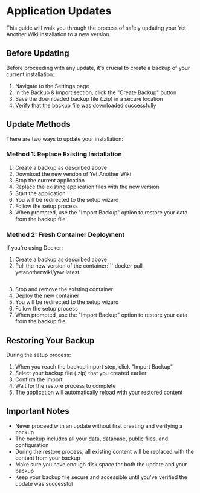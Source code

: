# Application Updates

This guide will walk you through the process of safely updating your Yet Another Wiki installation to a new version.

## Before Updating

Before proceeding with any update, it's crucial to create a backup of your current installation:

1. Navigate to the Settings page
2. In the Backup & Import section, click the "Create Backup" button
3. Save the downloaded backup file (.zip) in a secure location
4. Verify that the backup file was downloaded successfully

## Update Methods

There are two ways to update your installation:

### Method 1: Replace Existing Installation

1. Create a backup as described above
2. Download the new version of Yet Another Wiki
3. Stop the current application
4. Replace the existing application files with the new version
5. Start the application
6. You will be redirected to the setup wizard
7. Follow the setup process
8. When prompted, use the "Import Backup" option to restore your data from the backup file

### Method 2: Fresh Container Deployment

If you're using Docker:

1. Create a backup as described above
2. Pull the new version of the container:```
   docker pull yetanotherwiki/yaw:latest
   ```
3. Stop and remove the existing container
4. Deploy the new container
5. You will be redirected to the setup wizard
6. Follow the setup process
7. When prompted, use the "Import Backup" option to restore your data from the backup file

## Restoring Your Backup

During the setup process:

1. When you reach the backup import step, click "Import Backup"
2. Select your backup file (.zip) that you created earlier
3. Confirm the import
4. Wait for the restore process to complete
5. The application will automatically reload with your restored content

## Important Notes

* Never proceed with an update without first creating and verifying a backup
* The backup includes all your data, database, public files, and configuration
* During the restore process, all existing content will be replaced with the content from your backup
* Make sure you have enough disk space for both the update and your backup
* Keep your backup file secure and accessible until you've verified the update was successful